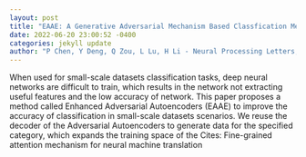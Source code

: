 ```yaml
--- 
layout: post 
title: "EAAE: A Generative Adversarial Mechanism Based Classfication Method for Small-scale Datasets" 
date: 2022-06-20 23:00:52 -0400 
categories: jekyll update 
author: "P Chen, Y Deng, Q Zou, L Lu, H Li - Neural Processing Letters, 2022" 
--- 
```

When used for small-scale datasets classification tasks, deep neural networks are difficult to train, which results in the network not extracting useful features and the low accuracy of network. This paper proposes a method called Enhanced Adversarial Autoencoders (EAAE) to improve the accuracy of classification in small-scale datasets scenarios. We reuse the decoder of the Adversarial Autoencoders to generate data for the specified category, which expands the training space of the Cites: Fine-grained attention mechanism for neural machine translation